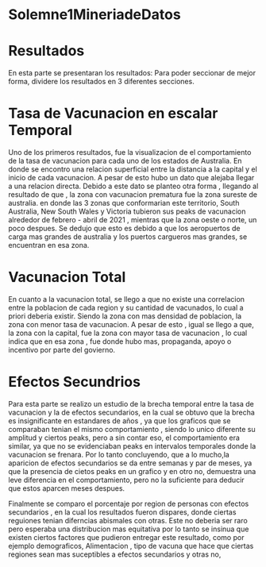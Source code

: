 # Solemne1MineriadeDatos
# Resultados
En esta parte se presentaran los resultados:
Para poder seccionar de mejor forma, dividere los resultados en 3 diferentes secciones.


# Tasa de Vacunacion en escalar Temporal

Uno de los primeros resultados, fue la visualizacion de el comportamiento de la tasa de vacunacion para cada uno de los estados de Australia.
En donde se encontro una relacion superficial entre la distancia a la capital y el inicio de cada vacunacion. A pesar de esto hubo un dato que alejaba llegar a una relacion directa.
Debido a este dato se planteo otra forma , llegando al resultado de que , la zona con vacunacion prematura fue la zona sureste de australia.
en donde las 3 zonas que conformarian este territorio, South Australia, New South Wales y Victoria tubieron sus peaks de vacunacion alrededor de febrero - abril de 2021 , mientras que la zona oeste o norte, un poco despues.
Se dedujo que esto es debido a que los aeropuertos de carga mas grandes de australia y los puertos cargueros mas grandes, se encuentran en esa zona.

# Vacunacion Total 
En cuanto a la vacunacion total, se llego a que no existe una correlacion entre la poblacion de cada region y su cantidad de vacunados, lo cual a priori deberia existir.
Siendo la zona con mas densidad de poblacion, la zona con menor tasa de vacunacion.
A pesar de esto , igual se llego a que, la zona con la capital, fue la zona con mayor tasa de vacunacion , lo cual indica que en esa zona , fue donde hubo mas, propaganda, apoyo o incentivo por parte del govierno.

# Efectos Secundrios

Para esta parte se realizo un estudio de la brecha temporal entre la tasa de vacunacion y la de efectos secundarios, en la cual se obtuvo que la brecha es insignificante en estandares de años , ya que los graficos que se comparaban tenian el mismo comportamiento , siendo lo unico diferente su amplitud y ciertos peaks, pero a sin contar eso, el comportamiento era similar, ya que no se evidenciaban peaks en intervalos temporales donde la vacunacion se frenara.
Por lo tanto concluyendo, que a lo mucho,la aparicion de efectos secundarios se da entre semanas y par de meses, ya que la presencia de cietos peaks en un grafico y en otro no, demuestra una leve diferencia en el comportamiento, pero no la suficiente para deducir que estos aparcen meses despues.

Finalmente se comparo el porcentaje por region de personas con efectos secundarios , en la cual los resultados fueron dispares, donde ciertas reguiones tenian diferncias abismales con otras. 
Este no deberia ser raro pero esperaba una distribucion mas equitativa por lo tanto se insinua que existen ciertos factores que pudieron entregar este resultado, como por ejemplo demograficos, Alimentacion , tipo de vacuna que hace que ciertas regiones sean mas suceptibles a efectos secundarios y otras no,





 
